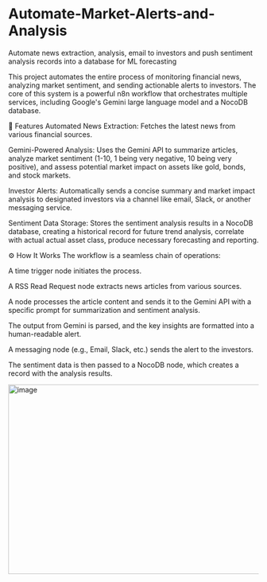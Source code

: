 # Automate-Market-Alerts-and-Analysis
Automate news extraction, analysis, email to investors and push sentiment analysis records into a database for ML forecasting

This project automates the entire process of monitoring financial news, analyzing market sentiment, and sending actionable alerts to investors. The core of this system is a powerful n8n workflow that orchestrates multiple services, including Google's Gemini large language model and a NocoDB database.

🌟 Features
Automated News Extraction: Fetches the latest news from various financial sources.

Gemini-Powered Analysis: Uses the Gemini API to summarize articles, analyze market sentiment (1-10, 1 being very negative, 10 being very positive), and assess potential market impact on assets like gold, bonds, and stock markets.

Investor Alerts: Automatically sends a concise summary and market impact analysis to designated investors via a channel like email, Slack, or another messaging service.

Sentiment Data Storage: Stores the sentiment analysis results in a NocoDB database, creating a historical record for future trend analysis, correlate with actual actual asset class, produce necessary forecasting and reporting.

⚙️ How It Works
The workflow is a seamless chain of operations:

A time trigger node initiates the process.

A RSS Read Request node extracts news articles from various sources.

A node processes the article content and sends it to the Gemini API with a specific prompt for summarization and sentiment analysis.

The output from Gemini is parsed, and the key insights are formatted into a human-readable alert.

A messaging node (e.g., Email, Slack, etc.) sends the alert to the investors.

The sentiment data is then passed to a NocoDB node, which creates a record with the analysis results.

<img width="1401" height="381" alt="image" src="https://github.com/user-attachments/assets/08d0068f-2e7f-4560-82a8-a7686badb4ea" />



